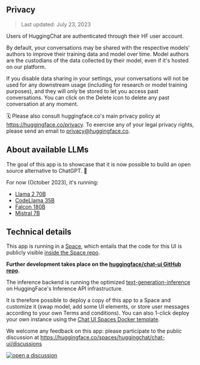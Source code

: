 ## Privacy

> Last updated: July 23, 2023

Users of HuggingChat are authenticated through their HF user account.

By default, your conversations may be shared with the respective models' authors to improve their training data and model over time. Model authors are the custodians of the data collected by their model, even if it's hosted on our platform.

If you disable data sharing in your settings, your conversations will not be used for any downstream usage (including for research or model training purposes), and they will only be stored to let you access past conversations. You can click on the Delete icon to delete any past conversation at any moment.

🗓 Please also consult huggingface.co's main privacy policy at <https://huggingface.co/privacy>. To exercise any of your legal privacy rights, please send an email to <privacy@huggingface.co>.

## About available LLMs

The goal of this app is to showcase that it is now possible to build an open source alternative to ChatGPT. 💪

For now (October 2023), it's running:

- [Llama 2 70B](https://huggingface.co/meta-llama/Llama-2-70b-chat-hf)
- [CodeLlama 35B](https://about.fb.com/news/2023/08/code-llama-ai-for-coding/)
- [Falcon 180B](https://www.tii.ae/news/technology-innovation-institute-introduces-worlds-most-powerful-open-llm-falcon-180b)
- [Mistral 7B](https://mistral.ai/news/announcing-mistral-7b/)

## Technical details

This app is running in a [Space](https://huggingface.co/docs/hub/spaces-overview), which entails that the code for this UI is publicly visible [inside the Space repo](https://huggingface.co/spaces/huggingchat/chat-ui/tree/main).

**Further development takes place on the [huggingface/chat-ui GitHub repo](https://github.com/huggingface/chat-ui).**

The inference backend is running the optimized [text-generation-inference](https://github.com/huggingface/text-generation-inference) on HuggingFace's Inference API infrastructure.

It is therefore possible to deploy a copy of this app to a Space and customize it (swap model, add some UI elements, or store user messages according to your own Terms and conditions). You can also 1-click deploy your own instance using the [Chat UI Spaces Docker template](https://huggingface.co/new-space?template=huggingchat/chat-ui-template).

We welcome any feedback on this app: please participate to the public discussion at <https://huggingface.co/spaces/huggingchat/chat-ui/discussions>

<a target="_blank" href="https://huggingface.co/spaces/huggingchat/chat-ui/discussions"><img src="https://huggingface.co/datasets/huggingface/badges/raw/main/open-a-discussion-xl.svg" title="open a discussion"></a>
